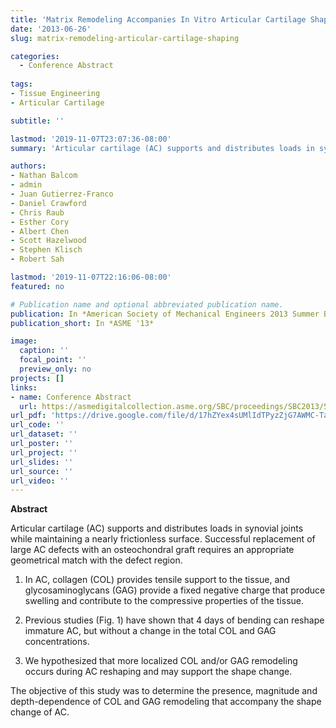 ```yaml
---
title: 'Matrix Remodeling Accompanies In Vitro Articular Cartilage Shaping'
date: '2013-06-26'
slug: matrix-remodeling-articular-cartilage-shaping

categories:
  - Conference Abstract
  
tags:
- Tissue Engineering
- Articular Cartilage

subtitle: ''

lastmod: '2019-11-07T23:07:36-08:00'
summary: 'Articular cartilage (AC) supports and distributes loads in synovial joints while maintaining a nearly frictionless surface. The objective of this study was to determine the presence, magnitude and depth-dependence of collagen (COL) and glycosaminoglycans (GAG) remodeling that accompany the shape change of AC.'

authors:
- Nathan Balcom 
- admin
- Juan Gutierrez-Franco
- Daniel Crawford 
- Chris Raub
- Esther Cory
- Albert Chen
- Scott Hazelwood
- Stephen Klisch
- Robert Sah 

lastmod: '2019-11-07T22:16:06-08:00'
featured: no

# Publication name and optional abbreviated publication name.
publication: In *American Society of Mechanical Engineers 2013 Summer Bioengineering Conference*
publication_short: In *ASME '13*

image:
  caption: ''
  focal_point: ''
  preview_only: no
projects: []
links:
- name: Conference Abstract
  url: https://asmedigitalcollection.asme.org/SBC/proceedings/SBC2013/55614/V01BT62A001/287591
url_pdf: 'https://drive.google.com/file/d/17hZYex4sUMlIdTPyzZjG7AWMC-Taz29l/view?usp=sharing'
url_code: ''
url_dataset: ''
url_poster: ''
url_project: ''
url_slides: ''
url_source: ''
url_video: ''
---
```


**Abstract**  

Articular cartilage (AC) supports and distributes loads in synovial joints while maintaining a nearly frictionless surface. Successful replacement of large AC defects with an osteochondral graft requires an appropriate geometrical match with the defect region.  

1. In AC, collagen (COL) provides tensile support to the tissue, and glycosaminoglycans (GAG) provide a fixed negative charge that produce swelling and contribute to the compressive properties of the tissue.  

2. Previous studies (Fig. 1) have shown that 4 days of bending can reshape immature AC, but without a change in the total COL and GAG concentrations.  

3. We hypothesized that more localized COL and/or GAG remodeling occurs during AC reshaping and may support the shape change.  

The objective of this study was to determine the presence, magnitude and depth-dependence of COL and GAG remodeling that accompany the shape change of AC.  
